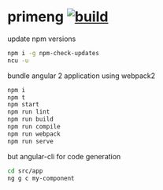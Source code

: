 # primeng [![build](https://travis-ci.org/daggerok/angular2.svg?branch=PrimeNG)](https://travis-ci.org/daggerok/angular2)

update npm versions

```bash
npm i -g npm-check-updates
ncu -u
```

bundle angular 2 application using webpack2

```bash
npm i
npm t
npm start
npm run lint
npm run build
npm run compile
npm run webpack
npm run serve
```

but angular-cli for code generation

```bash
cd src/app
ng g c my-component
```
